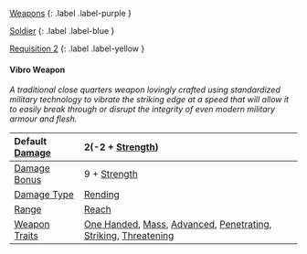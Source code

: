 
[Weapons](Game/Weapons-List)
{: .label .label-purple }

[Soldier](Game/Soldier)
{: .label .label-blue }

[Requisition 2](Game/Deployment#Requisition)
{: .label .label-yellow }
#### Vibro Weapon
*A traditional close quarters weapon lovingly crafted using standardized military technology to vibrate the striking edge at a speed that will allow it to easily break through or disrupt the integrity of even modern military armour and flesh.*

| Default [Damage](Core/Weapons#Calculating%20Damage) | 2(-2 + [Strength](Game/Core/Strength))                                                                                                                                                                                                              |
| :-------------------------------------------------- | :-------------------------------------------------------------------------------------------------------------------------------------------------------------------------------------------------------------------------------------------------- |
| [Damage Bonus](Game/Core/Weapons#Damage%20Bonus)    | 9 + [Strength](Game/Core/Strength)                                                                                                                                                                                                                  |
| [Damage Type](Core/Weapons#Damage%20Type)           | [Rending](Core/Injury#Rending)                                                                                                                                                                                                                      |
| [Range](Core/Weapons#Range)                         | [Reach](Core/Movement#Reach)                                                                                                                                                                                                                        |
| [Weapon Traits](Core/Weapon-Traits)                 | [One Handed](Game/Core/Blocks/One-Handed), [Mass](Game/Core/Blocks/Mass), [Advanced](Game/Core/Blocks/Advanced), [Penetrating](Game/Core/Blocks/Penetrating), [Striking](Game/Core/Blocks/Striking), [Threatening](Game/Core/Blocks/Threatening) |
